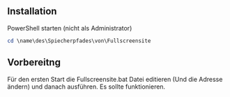 ## Installation
PowerShell starten (nicht als Administrator) 
```powershell
cd \name\des\Spiecherpfades\von\Fullscreensite
```
## Vorbereitng
Für den ersten Start die Fullscreensite.bat Datei editieren (Und die Adresse ändern) und danach ausführen.
Es sollte funktionieren.
